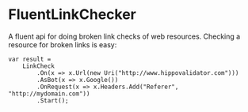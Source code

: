 FluentLinkChecker
=================

A fluent api for doing broken link checks of web resources. Checking a resource for broken links is easy:

    var result =
        LinkCheck
            .On(x => x.Url(new Uri("http://www.hippovalidator.com")))
            .AsBot(x => x.Google())
            .OnRequest(x => x.Headers.Add("Referer", "http://mydomain.com"))
            .Start();
